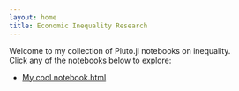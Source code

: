 ```yaml
---
layout: home
title: Economic Inequality Research
---
```

Welcome to my collection of Pluto.jl notebooks on inequality.<br>
Click any of the notebooks below to explore:<ul>
<li><a href="src/My cool notebook.html">My cool notebook.html</a></li>
</ul>

